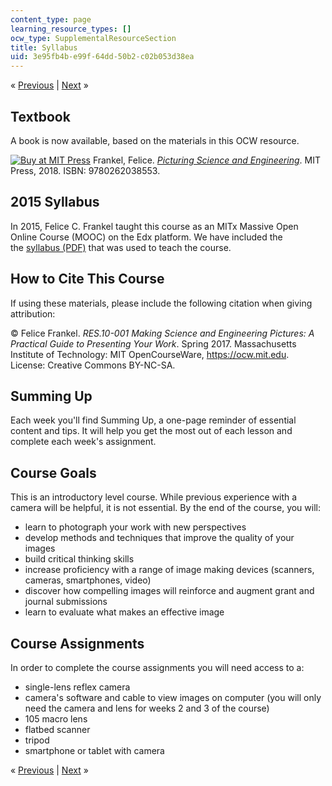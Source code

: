```yaml
---
content_type: page
learning_resource_types: []
ocw_type: SupplementalResourceSection
title: Syllabus
uid: 3e95fb4b-e99f-64dd-50b2-c02b053d38ea
---
```


« [Previous](/resources/res-10-001-making-science-and-engineering-pictures-a-practical-guide-to-presenting-your-work-spring-2016) | [Next](/resources/res-10-001-making-science-and-engineering-pictures-a-practical-guide-to-presenting-your-work-spring-2016/instructor-insights) »

Textbook
--------

A book is now available, based on the materials in this OCW resource.

[![Buy at MIT Press](/images/mp_logo.gif)](http://mitpress.mit.edu/9780262038553) Frankel, Felice. _[Picturing Science and Engineering](http://mitpress.mit.edu/9780262038553)_. MIT Press, 2018. ISBN: 9780262038553.

2015 Syllabus
-------------

In 2015, Felice C. Frankel taught this course as an MITx Massive Open Online Course (MOOC) on the Edx platform. We have included the the [syllabus (PDF)](/resources/res-10-001-making-science-and-engineering-pictures-a-practical-guide-to-presenting-your-work-spring-2016/syllabus/MITRES_10_001S16_syllabus.pdf) that was used to teach the course. 

How to Cite This Course
-----------------------

If using these materials, please include the following citation when giving attribution: 

© Felice Frankel. _RES.10-001 Making Science and Engineering Pictures: A Practical Guide to Presenting Your Work_. Spring 2017. Massachusetts Institute of Technology: MIT OpenCourseWare, https://ocw.mit.edu. License: Creative Commons BY-NC-SA.

Summing Up
----------

Each week you'll find Summing Up, a one-page reminder of essential content and tips. It will help you get the most out of each lesson and complete each week's assignment.

Course Goals
------------

This is an introductory level course. While previous experience with a camera will be helpful, it is not essential. By the end of the course, you will:

*   learn to photograph your work with new perspectives
*   develop methods and techniques that improve the quality of your images
*   build critical thinking skills
*   increase proficiency with a range of image making devices (scanners, cameras, smartphones, video)
*   discover how compelling images will reinforce and augment grant and journal submissions
*   learn to evaluate what makes an effective image

Course Assignments
------------------

In order to complete the course assignments you will need access to a:

*   single-lens reflex camera
*   camera's software and cable to view images on computer (you will only need the camera and lens for weeks 2 and 3 of the course)
*   105 macro lens
*   flatbed scanner
*   tripod
*   smartphone or tablet with camera

« [Previous](/resources/res-10-001-making-science-and-engineering-pictures-a-practical-guide-to-presenting-your-work-spring-2016) | [Next](/resources/res-10-001-making-science-and-engineering-pictures-a-practical-guide-to-presenting-your-work-spring-2016/instructor-insights) »